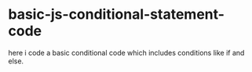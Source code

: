 # basic-js-conditional-statement-code
here i code a basic conditional code which includes conditions like if and else.
